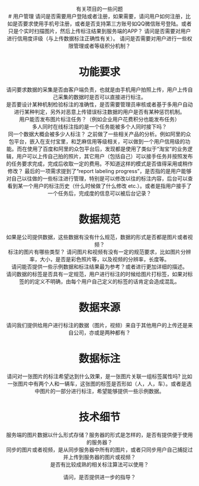 <center>有关项目的一些问题<center>
# 用户管理
请问是否需要用户登陆或者注册，如果需要，请问用户如何注册，比如是否要求使用手机号注册，或者是否支持第三方账号如QQ微信账号登陆。或者只是个实时扫描图片，然后上传标注结果到服务端的APP？  
请问是否需要对用户进行信用度评级（与上传数据标注正确性有关）。  
请问是否需要对用户进行一些权限管理或者等级积分机制？  

# 功能要求
请问要求数据的采集是否由客户端负责，也就是由手机用户拍照上传，用户上传自己采集的数据时是否可以直接进行标注。  
是否要设计某种机制检验标注的准确性，是否需要管理员审核或者基于多用户自动进行某种判定，另外对恶意上传错误标注数据的用户是否有某种惩罚机制。  
用户能否发布图片标注任务？（例如企业用户花费积分也能发布任务）  
多人同时在线标注指的是一个任务能被多个人同时接下吗？  
同一个数据大概会被多少人标注？
之前做了一些相关产品的分析。例如阿里的众包平台，嵌入在支付宝里，和芝麻信用等级相关，可以做到一个用户信用级的功能。而在使用了百度和阿里的众包平台后，发现都是使用了类似于“淘宝”的业务逻辑，用户可以上传自己拍的照片，其它用户（包括自己）可以接手任务并按照发布的任务要求完成，完成后收取一定的费用。不知道这样的模式是否值得采用或稍作修改？
最后的一项需求提到了“report labeling progress”，是否指的是用户能够对自己以往做的一些标注进行管理，特别是可以修改以往的标注内容，后台可以查看到某一个用户的标注历史（什么时候做了什么修改 etc.）。或者是指用户接手了一个任务后，完成度的信息可以被后台记录？

# 数据规范  
如果是公司提供数据，这些数据有没有什么规范，数据的形式是否都是图片或者视频？  
标注的图片有哪些类型？
请问图片和视频有没有一定的规范要求，比如图片分辨率，大小，是否是彩色照片等，以及视频的分辨率，长度等。  
请问能否提供一些示例数据和标注结果最为参考？或者进行更加详细的描述。  
请问数据的标签是否具有一定规范，用户进行标注的时候给图片打标签，如果对标签的的定义不明确，由每个用户自己定义的标签的话肯定会造成混乱。  

# 数据来源  

请问我们提供给用户进行标注的数据（图片，视频）来自于其他用户的上传还是来自公司，亦或是两种都有？  

# 数据标注  

请问对一张图片的标注希望达到什么效果，是一张图片关联一组标签属性吗? 比如一张图片中有两个人和一辆车，这张图的标签是否形如（人，人，车）。或者是选中图片的一部分进行标注，希望能够提供一些示例数据。
# 技术细节  

服务端的图片数据以什么形式存储？服务器的形式是怎样的，是否有提供便于使用的服务器？  
同步的图片或者视频，是从同步服务器中所有的图片，或者只同步用户自己捕捉过并上传到服务器的图片或视频？  
是否有比较成熟的相关标注算法可以使用？    


请问，是否提供进一步的指导？
